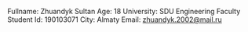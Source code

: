 Fullname: Zhuandyk Sultan 
Age: 18 
University: SDU Engineering Faculty
Student Id: 190103071 
City: Almaty
Email: zhuandyk.2002@mail.ru
